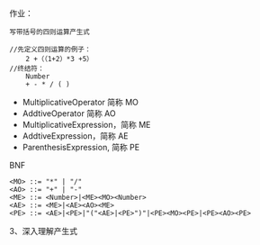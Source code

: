 作业：

	写带括号的四则运算产生式

    //先定义四则运算的例子：
    	2 +（（1+2）*3 +5）
    //终结符：
    	Number
    	+ - * / ( )

- MultiplicativeOperator 简称 MO
- AddtiveOperator 简称 AO
- MultiplicativeExpression，简称 ME
- AddtiveExpression，简称 AE
- ParenthesisExpression, 简称 PE

BNF

    <MO> ::= "*" | "/"
    <AO> ::= "+" | "-"
    <ME> ::= <Number>|<ME><MO><Number>
    <AE> ::= <ME>|<AE><AO><ME>
    <PE> ::= <AE>|<PE>|"("<AE>|<PE>")"|<PE><MO><PE>|<PE><AO><PE>

3、深入理解产生式
